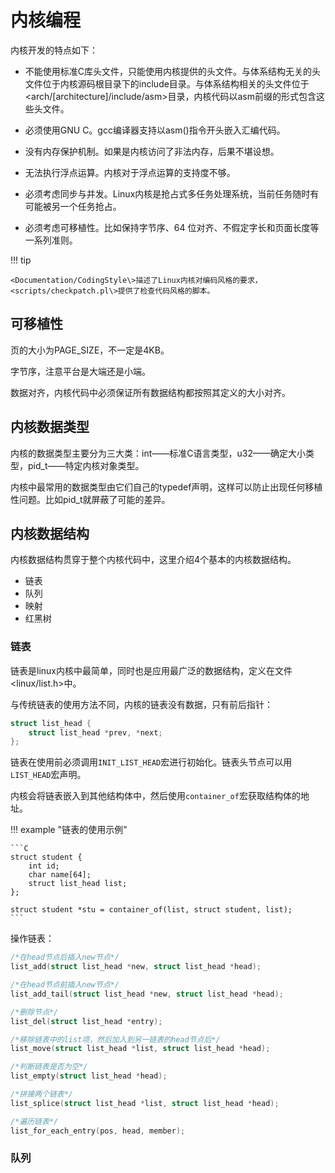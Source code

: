 # 内核编程

内核开发的特点如下：

- 不能使用标准C库头文件，只能使用内核提供的头文件。与体系结构无关的头文件位于内核源码根目录下的include目录。与体系结构相关的头文件位于<arch/[architecture]/include/asm\>目录，内核代码以asm前缀的形式包含这些头文件。

- 必须使用GNU C。gcc编译器支持以asm()指令开头嵌入汇编代码。

- 没有内存保护机制。如果是内核访问了非法内存，后果不堪设想。

- 无法执行浮点运算。内核对于浮点运算的支持度不够。

- 必须考虑同步与并发。Linux内核是抢占式多任务处理系统，当前任务随时有可能被另一个任务抢占。

- 必须考虑可移植性。比如保持字节序、64 位对齐、不假定字长和页面长度等一系列准则。

!!! tip

    <Documentation/CodingStyle\>描述了Linux内核对编码风格的要求，<scripts/checkpatch.pl\>提供了检查代码风格的脚本。

## 可移植性

页的大小为PAGE_SIZE，不一定是4KB。

字节序，注意平台是大端还是小端。

数据对齐，内核代码中必须保证所有数据结构都按照其定义的大小对齐。

## 内核数据类型

内核的数据类型主要分为三大类：int——标准C语言类型，u32——确定大小类型，pid_t——特定内核对象类型。

内核中最常用的数据类型由它们自己的typedef声明，这样可以防止出现任何移植性问题。比如pid_t就屏蔽了可能的差异。

## 内核数据结构

内核数据结构贯穿于整个内核代码中，这里介绍4个基本的内核数据结构。

- 链表
- 队列
- 映射
- 红黑树

### 链表

链表是linux内核中最简单，同时也是应用最广泛的数据结构，定义在文件<linux/list.h\>中。

与传统链表的使用方法不同，内核的链表没有数据，只有前后指针：

```C 
struct list_head {
    struct list_head *prev, *next;
};
```

链表在使用前必须调用`INIT_LIST_HEAD`宏进行初始化。链表头节点可以用`LIST_HEAD`宏声明。

内核会将链表嵌入到其他结构体中，然后使用`container_of`宏获取结构体的地址。

!!! example "链表的使用示例"

    ```C
    struct student {
        int id;
        char name[64];
        struct list_head list;
    };

    struct student *stu = container_of(list, struct student, list);
    ```

操作链表：

```C
/*在head节点后插入new节点*/
list_add(struct list_head *new, struct list_head *head);

/*在head节点前插入new节点*/
list_add_tail(struct list_head *new, struct list_head *head);

/*删除节点*/
list_del(struct list_head *entry);

/*移除链表中的list项，然后加入到另一链表的head节点后*/
list_move(struct list_head *list, struct list_head *head);

/*判断链表是否为空*/
list_empty(struct list_head *head);

/*拼接两个链表*/
list_splice(struct list_head *list, struct list_head *head);

/*遍历链表*/
list_for_each_entry(pos, head, member);
```

### 队列




